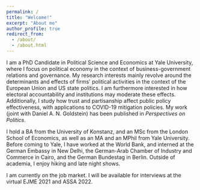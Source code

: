 ```yaml
---
permalink: /
title: "Welcome!"
excerpt: "About me"
author_profile: true
redirect_from: 
  - /about/
  - /about.html
---
```



I am a PhD Candidate in Political Science and Economics at Yale University, where I focus on political economy in the context of business-government relations and governance. My research interests mainly revolve around the determinants and effects of firms' political activities in the context of the European Union and US state politics. I am furthermore interested in how electoral accountability and institutions may moderate these effects.
Additionally, I study how trust and partisanship affect public policy effectiveness, with applications to COVID-19 mitigation policies. My work (joint with Daniel A. N. Goldstein) has been published in _Perspectives on Politics_.

I hold a BA from the University of Konstanz, and an MSc from the London School of Economics, as well as an MA and an MPhil from Yale University. Before coming to Yale, I have worked at the World Bank, and interned at the German Embassy in New Delhi, the German-Arab Chamber of Industry and Commerce in Cairo, and the German Bundestag in Berlin. Outside of academia, I enjoy hiking and late night shows.

I am currently on the job market. I will be available for interviews at the virtual EJME 2021 and ASSA 2022.

